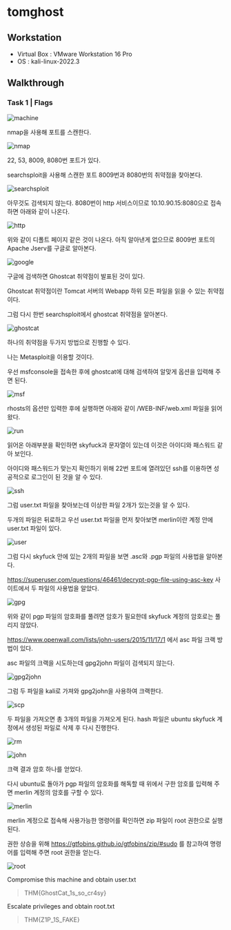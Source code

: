 # tomghost

## Workstation
- Virtual Box : VMware Workstation 16 Pro
- OS : kali-linux-2022.3

## Walkthrough
### Task 1 | Flags

![machine](https://github.com/jasperkim425/Walkthrough/blob/main/TryHackMe/tomghost/image/machine.png)

nmap을 사용해 포트를 스캔한다.

![nmap](https://github.com/jasperkim425/Walkthrough/blob/main/TryHackMe/tomghost/image/nmap.png)

22, 53, 8009, 8080번 포트가 있다.

searchsploit을 사용해 스캔한 포트 8009번과 8080번의 취약점을 찾아본다.

![searchsploit](https://github.com/jasperkim425/Walkthrough/blob/main/TryHackMe/tomghost/image/searchsploit.png)

아무것도 검색되지 않는다. 8080번이 http 서비스이므로 10.10.90.15:8080으로 접속하면 아래와 같이 나온다.

![http](https://github.com/jasperkim425/Walkthrough/blob/main/TryHackMe/tomghost/image/http.png)

위와 같이 디폴트 페이지 같은 것이 나온다. 
아직 알아낸게 없으므로 8009번 포트의 Apache Jserv를 구글로 알아본다.

![google](https://github.com/jasperkim425/Walkthrough/blob/main/TryHackMe/tomghost/image/google.png)

구글에 검색하면 Ghostcat 취약점이 발표된 것이 있다.

Ghostcat 취약점이란 Tomcat 서버의 Webapp 하위 모든 파일을 읽을 수 있는 취약점이다. 

그럼 다시 한번 searchsploit에서 ghostcat 취약점을 알아본다.

![ghostcat](https://github.com/jasperkim425/Walkthrough/blob/main/TryHackMe/tomghost/image/ghostcat.png)

하나의 취약점을 두가지 방법으로 진행할 수 있다.

나는 Metasploit을 이용할 것이다.

우선 msfconsole을 접속한 후에 ghostcat에 대해 검색하여 알맞게 옵션을 입력해 주면 된다.

![msf](https://github.com/jasperkim425/Walkthrough/blob/main/TryHackMe/tomghost/image/msf.png)

rhosts의 옵션만 입력한 후에 실행하면 아래와 같이 /WEB-INF/web.xml 파일을 읽어왔다.

![run](https://github.com/jasperkim425/Walkthrough/blob/main/TryHackMe/tomghost/image/run.png)

읽어온 아래부분을 확인하면 skyfuck과 문자열이 있는데 이것은 아이디와 패스워드 같아 보인다.

아이디와 패스워드가 맞는지 확인하기 위해 22번 포트에 열려있던 ssh를 이용하면 성공적으로 로그인이 된 것을 알 수 있다.

![ssh](https://github.com/jasperkim425/Walkthrough/blob/main/TryHackMe/tomghost/image/ssh.png)

그럼 user.txt 파일을 찾아보는데 이상한 파일 2개가 있는것을 알 수 있다.

두개의 파일은 뒤로하고 우선 user.txt 파일을 먼저 찾아보면 merlin이란 계정 안에 user.txt 파일이 있다.

![user](https://github.com/jasperkim425/Walkthrough/blob/main/TryHackMe/tomghost/image/user.png)

그럼 다시 skyfuck 안에 있는 2개의 파일을 보면 .asc와 .pgp 파일의 사용법을 알아본다.

https://superuser.com/questions/46461/decrypt-pgp-file-using-asc-key 사이트에서 두 파일의 사용법을 알았다.

![gpg](https://github.com/jasperkim425/Walkthrough/blob/main/TryHackMe/tomghost/image/gpg.png)

위와 같이 pgp 파일의 암호화를 풀려면 암호가 필요한데 skyfuck 계정의 암호로는 풀리지 않았다.

https://www.openwall.com/lists/john-users/2015/11/17/1 에서 asc 파일 크랙 방법이 있다.

asc 파일의 크랙을 시도하는데 gpg2john 파일이 검색되지 않는다.

![gpg2john](https://github.com/jasperkim425/Walkthrough/blob/main/TryHackMe/tomghost/image/gpg2john.png)

그럼 두 파일을 kali로 가져와 gpg2john을 사용하여 크랙한다.

![scp](https://github.com/jasperkim425/Walkthrough/blob/main/TryHackMe/tomghost/image/scp.png)

두 파일을 가져오면 총 3개의 파일을 가져오게 된다. hash 파일은 ubuntu skyfuck 계정에서 생성된 파일로 삭제 후 다시 진행한다.

![rm](https://github.com/jasperkim425/Walkthrough/blob/main/TryHackMe/tomghost/image/rm.png)

![john](https://github.com/jasperkim425/Walkthrough/blob/main/TryHackMe/tomghost/image/john.png)

크랙 결과 암호 하나를 얻었다.

다시 ubuntu로 돌아가 pgp 파일의 암호화를 해독할 때 위에서 구한 암호를 입력해 주면 merlin 계정의 암호를 구할 수 있다.

![merlin](https://github.com/jasperkim425/Walkthrough/blob/main/TryHackMe/tomghost/image/merlin.png)

merlin 계정으로 접속해 사용가능한 명령어를 확인하면 zip 파일이 root 권한으로 실행된다.

권한 상승을 위해 https://gtfobins.github.io/gtfobins/zip/#sudo 를 참고하여 명령어를 입력해 주면 root 권한을 얻는다.

![root](https://github.com/jasperkim425/Walkthrough/blob/main/TryHackMe/tomghost/image/root.png)

Compromise this machine and obtain user.txt

> THM{GhostCat_1s_so_cr4sy}

Escalate privileges and obtain root.txt

> THM{Z1P_1S_FAKE}
